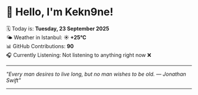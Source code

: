 # 👋 Hello, I'm Kekn9ne!

🗓️ Today is: **Tuesday, 23 September 2025**  
🌤️ Weather in Istanbul: **☀️   +25°C**  
📊 GitHub Contributions: **90**  
🎧 Currently Listening: Not listening to anything right now ❌

---

_"Every man desires to live long, but no man wishes to be old. — *Jonathan Swift*"_

---
